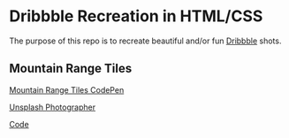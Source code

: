 # Dribbble Recreation in HTML/CSS

The purpose of this repo is to recreate beautiful and/or fun [Dribbble](https://dribbble.com) shots.

## Mountain Range Tiles
[Mountain Range Tiles CodePen](https://codepen.io/frogmcw/pen/GdZwee)

[Unsplash Photographer](https://unsplash.com/@samsomfotos)

[Code](/mountain-range-tiles/)